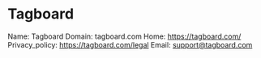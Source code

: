 
# Tagboard

Name: Tagboard
Domain: tagboard.com
Home: https://tagboard.com/
Privacy_policy: https://tagboard.com/legal
Email: support@tagboard.com

